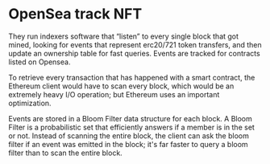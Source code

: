 # OpenSea track NFT

They run indexers software that “listen” to every single block that got mined, looking for events that represent erc20/721 token transfers, and then update an ownership table for fast queries.
Events are tracked for contracts listed on Opensea.

To retrieve every transaction that has happened with a smart contract, the Ethereum client would have to scan every block, which would be an extremely heavy I/O operation; but Ethereum uses an important optimization.

Events are stored in a Bloom Filter data structure for each block. A Bloom Filter is a probabilistic set that efficiently answers if a member is in the set or not. Instead of scanning the entire block, the client can ask the bloom filter if an event was emitted in the block; it's far faster to query a bloom filter than to scan the entire block.




